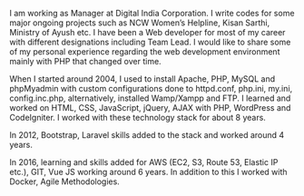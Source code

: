 I am working as Manager at Digital India Corporation. I write codes for some major ongoing projects such as NCW Women’s Helpline, Kisan Sarthi, Ministry of Ayush etc. I have been a Web developer for most of my career with different designations including Team Lead. I would like to share some of my personal experience regarding the web development environment mainly with PHP that changed over time.

When I started around 2004, I used to install Apache, PHP, MySQL and phpMyadmin with custom configurations done to httpd.conf, php.ini, my.ini, config.inc.php, alternatively, installed Wamp/Xampp and FTP. I learned and worked on HTML, CSS, JavaScript, jQuery, AJAX with PHP, WordPress and CodeIgniter. I worked with these technology stack for about 8 years.

In 2012, Bootstrap, Laravel skills added to the stack and worked around 4 years.

In 2016, learning and skills added for AWS (EC2, S3, Route 53, Elastic IP etc.), GIT, Vue JS working around 6 years. In addition to this I worked with Docker, Agile Methodologies.
